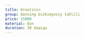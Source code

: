 ```yaml
---
title: Kreatinin
group: Qonning biokimyoviy tahlili
price: 15000
material: Qon
duration: 30 daqiqa
---
```


